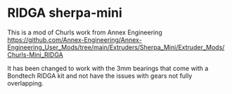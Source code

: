 # RIDGA sherpa-mini
This is a mod of Churls work from Annex Engineering https://github.com/Annex-Engineering/Annex-Engineering_User_Mods/tree/main/Extruders/Sherpa_Mini/Extruder_Mods/Churls-Mini_RIDGA

It has been changed to work with the 3mm bearings that come with a Bondtech RIDGA kit and not have the issues with gears not fully overlapping.